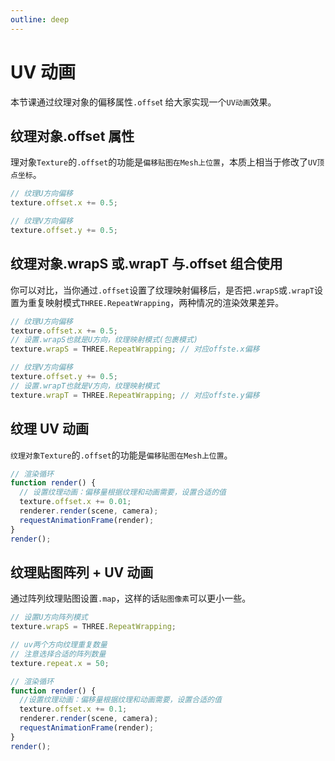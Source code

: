 ```yaml
---
outline: deep
---
```


# UV 动画

本节课通过纹理对象的偏移属性`.offse`t 给大家实现一个`UV动画`效果。

## 纹理对象.offset 属性

理对象`Texture`的`.offset`的功能是`偏移贴图在Mesh上位置`，本质上相当于修改了`UV顶点坐标`。

```js
// 纹理U方向偏移
texture.offset.x += 0.5;

// 纹理V方向偏移
texture.offset.y += 0.5;
```

## 纹理对象.wrapS 或.wrapT 与.offset 组合使用

你可以对比，当你通过`.offset`设置了纹理映射偏移后，是否把`.wrapS`或`.wrapT`设置为重复映射模式`THREE.RepeatWrapping`，两种情况的渲染效果差异。

```js
// 纹理U方向偏移
texture.offset.x += 0.5;
// 设置.wrapS也就是U方向，纹理映射模式(包裹模式)
texture.wrapS = THREE.RepeatWrapping; // 对应offste.x偏移

// 纹理V方向偏移
texture.offset.y += 0.5;
// 设置.wrapT也就是V方向，纹理映射模式
texture.wrapT = THREE.RepeatWrapping; // 对应offste.y偏移
```

## 纹理 UV 动画

`纹理对象Texture`的`.offset`的功能是`偏移贴图在Mesh上位置`。

```js
// 渲染循环
function render() {
  // 设置纹理动画：偏移量根据纹理和动画需要，设置合适的值
  texture.offset.x += 0.01;
  renderer.render(scene, camera);
  requestAnimationFrame(render);
}
render();
```

## 纹理贴图阵列 + UV 动画

通过阵列纹理贴图设置`.map`，这样的话`贴图像素`可以更小一些。

```js
// 设置U方向阵列模式
texture.wrapS = THREE.RepeatWrapping;

// uv两个方向纹理重复数量
// 注意选择合适的阵列数量
texture.repeat.x = 50;
```

```js
// 渲染循环
function render() {
  //设置纹理动画：偏移量根据纹理和动画需要，设置合适的值
  texture.offset.x += 0.1;
  renderer.render(scene, camera);
  requestAnimationFrame(render);
}
render();
```
